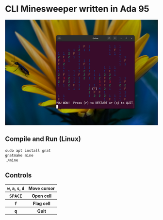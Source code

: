 # CLI Minesweeper written in Ada 95

![Image of program](./example.png)

## Compile and Run (Linux)

```console
sudo apt install gnat
gnatmake mine
./mine
```

## Controls
<table>
    <tr>
        <th><kbd>w</kbd>, <kbd>a</kbd>, <kbd>s</kbd>, <kbd>d</kbd></th>
        <th>Move cursor</th>
    </tr>
     <tr>
        <th><kbd>SPACE</kbd></th>
        <th>Open cell</th>
    </tr>
     <tr>
        <th><kbd>f</kbd></th>
        <th>Flag cell</th>
    </tr>
     <tr>
        <th><kbd>q</kbd></th>
        <th>Quit</th>
    </tr>
</table>
